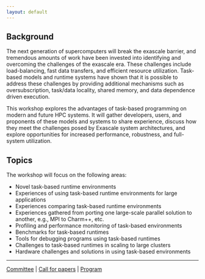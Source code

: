 ```yaml
---
layout: default
---
```


## Background
The next generation of supercomputers will break the exascale barrier, and tremendous amounts of work have been invested into identifying and overcoming the challenges of the exascale era. These challenges include load-balancing, fast data transfers, and efficient resource utilization.  Task-based models and runtime systems have shown that it is possible to address these challenges by providing additional mechanisms such as oversubscription, task/data locality, shared memory, and data dependence driven execution.

This workshop explores the advantages of task-based programming on modern and future  HPC systems. It will gather developers, users, and proponents of these models and systems to share experience, discuss how they meet the challenges posed by Exascale system architectures, and explore opportunities for increased performance, robustness, and full-system utilization.

## Topics
The workshop will focus on the following areas:

* Novel task-based runtime environments
* Experiences of using task-based runtime environments for large applications
* Experiences comparing task-based runtime environments
* Experiences gathered from porting one large-scale parallel solution to another, e.g., MPI to Charm++, etc.
* Profiling and performance monitoring of task-based environments
* Benchmarks for task-based runtimes
* Tools for debugging programs using task-based runtimes
* Challenges to task-based runtimes in scaling to large clusters
* Hardware challenges and solutions in using task-based environments

---

[Committee](committee) | [Call for papers](call-for-papers) | [Program](program)

